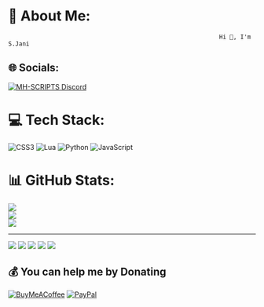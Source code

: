 # 💫 About Me:
                                                                Hi 👋, I'm S.Jani


## 🌐 Socials:
[![MH-SCRIPTS Discord](https://img.shields.io/badge/Discord-%237289DA.svg?logo=discord&logoColor=white)](https://discord.gg/https://discord.gg/YeakkxgxwN) 

# 💻 Tech Stack:
![CSS3](https://img.shields.io/badge/css3-%231572B6.svg?style=for-the-badge&logo=css3&logoColor=white) ![Lua](https://img.shields.io/badge/lua-%232C2D72.svg?style=for-the-badge&logo=lua&logoColor=white) ![Python](https://img.shields.io/badge/python-3670A0?style=for-the-badge&logo=python&logoColor=ffdd54) ![JavaScript](https://img.shields.io/badge/javascript-%23323330.svg?style=for-the-badge&logo=javascript&logoColor=%23F7DF1E)
# 📊 GitHub Stats:
![](https://github-readme-stats.vercel.app/api?username=Janos405&theme=dark&hide_border=false&include_all_commits=false&count_private=false)<br/>
![](https://github-readme-streak-stats.herokuapp.com/?user=Janos405&theme=dark&hide_border=false)<br/>
![](https://github-readme-stats.vercel.app/api/top-langs/?username=Janos405&theme=dark&hide_border=false&include_all_commits=false&count_private=false&layout=compact)

---
[![](https://visitcount.itsvg.in/api?id=Janos405&icon=0&color=0)](https://visitcount.itsvg.in)
![](http://github-profile-summary-cards.vercel.app/api/cards/repos-per-language?username=Janos405&theme=2077)
![](http://github-profile-summary-cards.vercel.app/api/cards/most-commit-language?username=Janos405&theme=2077)
![](http://github-profile-summary-cards.vercel.app/api/cards/stats?username=Janos405&theme=2077)
![](http://github-profile-summary-cards.vercel.app/api/cards/productive-time?username=Janos405&theme=2077&utcOffset=8)

  ## 💰 You can help me by Donating
  [![BuyMeACoffee](https://img.shields.io/badge/Buy%20Me%20a%20Coffee-ffdd00?style=for-the-badge&logo=buy-me-a-coffee&logoColor=black)](https://buymeacoffee.com/bojtematyiq) [![PayPal](https://img.shields.io/badge/PayPal-00457C?style=for-the-badge&logo=paypal&logoColor=white)](https://paypal.me/janossabor) 

  
<!-- Proudly created with GPRM ( https://gprm.itsvg.in ) -->
